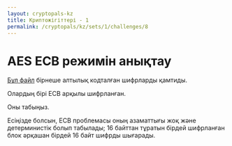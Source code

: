 ```yaml
---
layout: cryptopals-kz
title: Криптожігіттері - 1
permalink: /cryptopals/kz/sets/1/challenges/8
---
```


# AES ECB режимін анықтау
[Бұл файл](https://cryptopals.com/static/challenge-data/8.txt) бірнеше алтылық кодталған шифрларды қамтиды.

Олардың бірі ECB арқылы шифрланған.

Оны табыңыз.

Есіңізде болсын, ECB проблемасы оның азаматтығы жоқ және детерминистік болып табылады; 16 байттан тұратын бірдей шифрланған блок әрқашан бірдей 16 байт шифрды шығарады.

